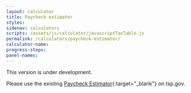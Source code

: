 ```yaml
---
layout: calculator
title: Paycheck estimator
styles:
sidenav: calculators
scripts: /assets/js/calculator/javascriptTaxTable.js
permalink: /calculators/paycheck-estimator/
calculator-name:
progress-steps:
panel-names:
---
```


This version is under development.

Please use the existing [Paycheck Estimator](https://www.tsp.gov/PlanningTools/Calculators/paycheckEstimator.html){:target="\_blank"} on tsp.gov.
